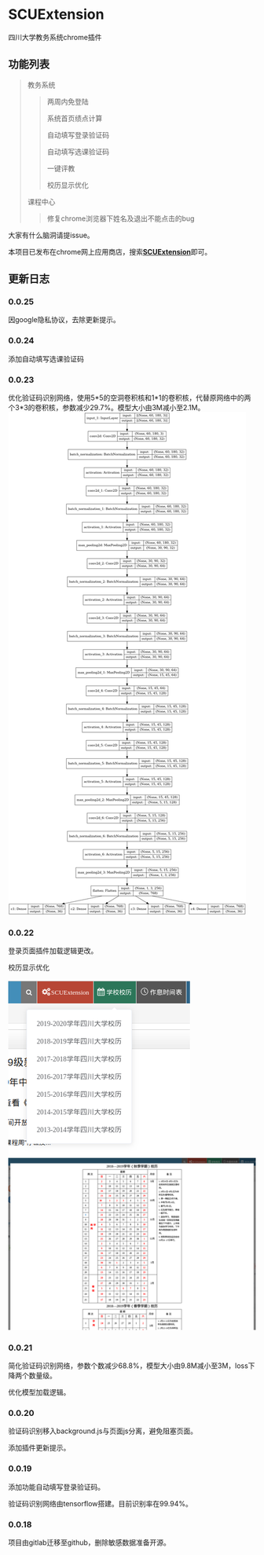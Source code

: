 # SCUExtension
四川大学教务系统chrome插件

## 功能列表
> 教务系统
>> 两周内免登陆
>>
>> 系统首页绩点计算
>> 
>> 自动填写登录验证码
>>
>> 自动填写选课验证码
>>
>> 一键评教
>>
>> 校历显示优化
>>
> 
>课程中心
>> 修复chrome浏览器下姓名及退出不能点击的bug

大家有什么脑洞请提issue。

本项目已发布在chrome网上应用商店，搜索[**SCUExtension**](https://chrome.google.com/webstore/detail/scuextension/ljmkgohcdjeafplbnncbpekoomklkmen)即可。

## 更新日志

### 0.0.25
因google隐私协议，去除更新提示。

### 0.0.24
添加自动填写选课验证码

### 0.0.23
优化验证码识别网络，使用5\*5的空洞卷积核和1\*1的卷积核，代替原网络中的两个3\*3的卷积核，参数减少29.7%。模型大小由3M减小至2.1M。
![](asset/cnn_dilation.png)
### 0.0.22
登录页面插件加载逻辑更改。

校历显示优化

![](asset/1.png)
![](asset/2.png)
### 0.0.21
简化验证码识别网络，参数个数减少68.8%，模型大小由9.8M减小至3M，loss下降两个数量级。

优化模型加载逻辑。
### 0.0.20
验证码识别移入background.js与页面js分离，避免阻塞页面。

添加插件更新提示。
### 0.0.19
添加功能自动填写登录验证码。

验证码识别网络由tensorflow搭建。目前识别率在99.94%。
### 0.0.18
项目由gitlab迁移至github，删除敏感数据准备开源。
